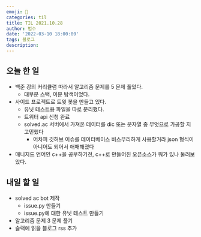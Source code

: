 ```yaml
---
emoji: 🏃
categories: til
title: TIL 2021.10.28
author: 범수
date: '2022-03-10 18:00:00'
tags: 블로그
description:
---
```

<!-- 
튜토리얼, 하우 투 가이드, 설명 ,레퍼런스 
https://documentation.divio.com/tutorials/
-->

## 오늘 한 일

* 백준 강의 커리큘럼 따라서 알고리즘 문제를 5 문제 풀었다.
  * 대부분 스택, 이분 탐색이었다.
* 사이드 프로젝트로 트윗 봇을 만들고 있다.
  * 유닛 테스트용 파일을 따로 분리했다.
  * 트위터 api 신청 완료
  * solved.ac 서버에서 가져온 데이터를 dic 또는 문자열 중 무엇으로 가공할 지 고민했다
    * 어차피 깃허브 이슈를 데이터베이스 비스무리하게 사용할거라 json 형식이 아니어도 되어서 애매해졌다
* 매니지드 언어인  c++을 공부하기전, c++로 만들어진 오픈소스가 뭐가 있나 둘러보았다.

## 내일 할 일

* solved ac bot 제작
  * issue.py 만들기
  * issue.py에 대한 유닛 테스트 만들기
* 알고리즘 문제 3 문제 풀기
* 슬랙에 읽을 블로그 rss 추가
